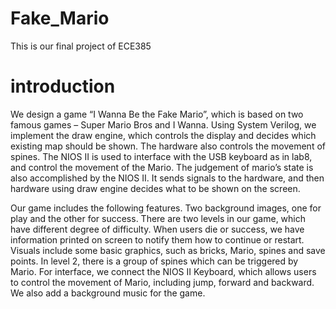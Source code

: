 # Fake_Mario
 This is our final project of ECE385

# introduction

We design a game “I Wanna Be the Fake Mario”, which is based on two famous games – Super Mario Bros and I Wanna. Using System Verilog, we implement the draw engine, which controls the display and decides which existing map should be shown. The hardware also controls the movement of spines. The NIOS II is used to interface with the USB keyboard as in lab8, and control the movement of the Mario. The judgement of mario’s state is also accomplished by the NIOS II. It sends signals to the hardware, and then hardware using draw engine decides what to be shown on the screen.

Our game includes the following features. Two background images, one for play and the other for success. There are two levels in our game, which have different degree of difficulty. When users die or success, we have information printed on screen to notify them how to continue or restart. Visuals include some basic graphics, such as bricks, Mario, spines and save points. In level 2, there is a group of spines which can be triggered by Mario. For interface, we connect the NIOS II Keyboard, which allows users to control the movement of Mario, including jump, forward and backward. We also add a background music for the game.



